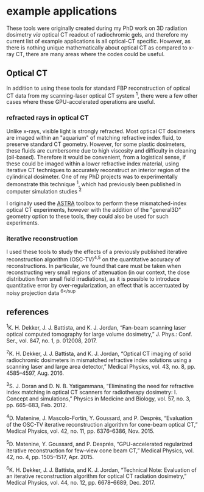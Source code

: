 # example applications
These tools were originally created during my PhD work on 3D radiation dosimetry *via* optical CT readout of radiochromic gels, and therefore my current list of example applications is all optical-CT specific. However, as there is nothing unique mathematically about optical CT as compared to x-ray CT, there are many areas where the codes could be useful. 

## Optical CT
 In addition to using these tools for standard FBP reconstruction of optical CT data from my scanning-laser optical CT system <sup>1</sup>, there were a few other cases where these GPU-accelerated operations are useful.

### refracted rays in optical CT
Unlike x-rays, visible light is strongly refracted. Most optical CT dosimeters are imaged within an "aquarium" of matching refractive index fluid, to preserve standard CT geometry. However, for some plastic dosimeters, these fluids are cumbersome due to high viscosity and difficulty in cleaning (oil-based). Therefore it would be convenient, from a logistical sense, if these could be imaged within a lower refractive index material, using iterative CT techniques to accurately reconstruct an interior region of the cylindrical dosimeter. One of my PhD projects was to experimentally demonstrate this technique <sup>1</sup>, which had previously been published in computer simulation studies <sup>2</sup>

I originally used the [ASTRA](https://www.astra-toolbox.com/) toolbox to perform these mismatched-index optical CT experiments, however with the addition of the "general3D" geometry option to these tools, they could also be used for such experiments.

### iterative reconstruction
I used these tools to study the effects of a previously published iterative reconstruction algorithm (OSC-TV)<sup>4,5</sup> on the quantitative accuracy of reconstructions. In particular, we found that care must be taken when reconstructing very small regions of attenuation (in our context, the dose distribution from small field irradiations), as it is possible to introduce quantitative error by over-regularization, an effect that is accentuated by noisy projection data <sup>6</sup

## references

<sup>1</sup>K. H. Dekker, J. J. Battista, and K. J. Jordan, “Fan-beam scanning laser optical computed tomography for large volume dosimetry,” J. Phys.: Conf. Ser., vol. 847, no. 1, p. 012008, 2017.

<sup>2</sup>K. H. Dekker, J. J. Battista, and K. J. Jordan, “Optical CT imaging of solid radiochromic dosimeters in mismatched refractive index solutions using a scanning laser and large area detector,” Medical Physics, vol. 43, no. 8, pp. 4585–4597, Aug. 2016.

<sup>3</sup>S. J. Doran and D. N. B. Yatigammana, “Eliminating the need for refractive index matching in optical CT scanners for radiotherapy dosimetry: I. Concept and simulations,” Physics in Medicine and Biology, vol. 57, no. 3, pp. 665–683, Feb. 2012.

<sup>4</sup>D. Matenine, J. Mascolo-Fortin, Y. Goussard, and P. Després, “Evaluation of the OSC-TV iterative reconstruction algorithm for cone-beam optical CT,” Medical Physics, vol. 42, no. 11, pp. 6376–6386, Nov. 2015.

<sup>5</sup>D. Matenine, Y. Goussard, and P. Després, “GPU-accelerated regularized iterative reconstruction for few-view cone beam CT,” Medical Physics, vol. 42, no. 4, pp. 1505–1517, Apr. 2015.

<sup>6</sup>K. H. Dekker, J. J. Battista, and K. J. Jordan, “Technical Note: Evaluation of an iterative reconstruction algorithm for optical CT radiation dosimetry,” Medical Physics, vol. 44, no. 12, pp. 6678–6689, Dec. 2017.



